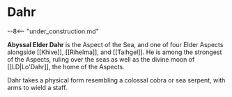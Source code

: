 # Dahr

--8<-- "under_construction.md"

**Abyssal Elder Dahr** is the Aspect of the Sea, and one of four Elder Aspects alongside [[Khive]], [[Rihelma]], and [[Taihgel]]. He is among the strongest of the Aspects, ruling over the seas as well as the divine moon of [[LD|Lo'Dahr]], the home of the Aspects.

Dahr takes a physical form resembling a colossal cobra or sea serpent, with arms to wield a staff.